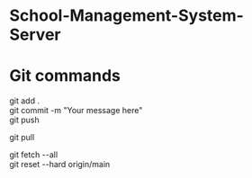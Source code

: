 # School-Management-System-Server

# Git commands
git add .  
git commit -m "Your message here"  
git push  

git pull

git fetch --all  
git reset --hard origin/main  
